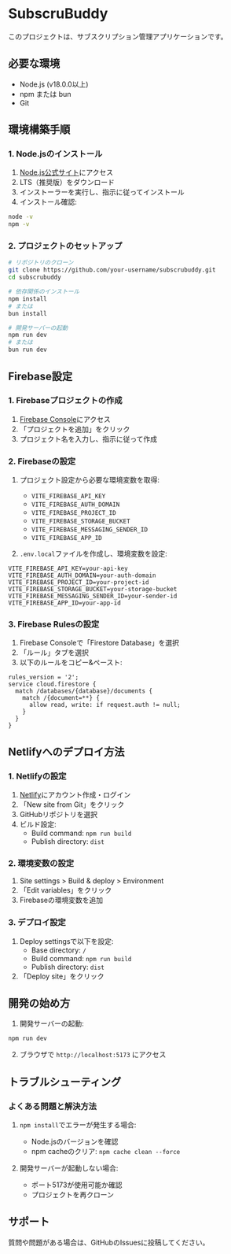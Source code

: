 # SubscruBuddy

このプロジェクトは、サブスクリプション管理アプリケーションです。

## 必要な環境

- Node.js (v18.0.0以上)
- npm または bun
- Git

## 環境構築手順

### 1. Node.jsのインストール

1. [Node.js公式サイト](https://nodejs.org/)にアクセス
2. LTS（推奨版）をダウンロード
3. インストーラーを実行し、指示に従ってインストール
4. インストール確認:
```bash
node -v
npm -v
```

### 2. プロジェクトのセットアップ

```bash
# リポジトリのクローン
git clone https://github.com/your-username/subscrubuddy.git
cd subscrubuddy

# 依存関係のインストール
npm install
# または
bun install

# 開発サーバーの起動
npm run dev
# または
bun run dev
```

## Firebase設定

### 1. Firebaseプロジェクトの作成

1. [Firebase Console](https://console.firebase.google.com/)にアクセス
2. 「プロジェクトを追加」をクリック
3. プロジェクト名を入力し、指示に従って作成

### 2. Firebaseの設定

1. プロジェクト設定から必要な環境変数を取得:
   - `VITE_FIREBASE_API_KEY`
   - `VITE_FIREBASE_AUTH_DOMAIN`
   - `VITE_FIREBASE_PROJECT_ID`
   - `VITE_FIREBASE_STORAGE_BUCKET`
   - `VITE_FIREBASE_MESSAGING_SENDER_ID`
   - `VITE_FIREBASE_APP_ID`

2. `.env.local`ファイルを作成し、環境変数を設定:
```env
VITE_FIREBASE_API_KEY=your-api-key
VITE_FIREBASE_AUTH_DOMAIN=your-auth-domain
VITE_FIREBASE_PROJECT_ID=your-project-id
VITE_FIREBASE_STORAGE_BUCKET=your-storage-bucket
VITE_FIREBASE_MESSAGING_SENDER_ID=your-sender-id
VITE_FIREBASE_APP_ID=your-app-id
```

### 3. Firebase Rulesの設定

1. Firebase Consoleで「Firestore Database」を選択
2. 「ルール」タブを選択
3. 以下のルールをコピー&ペースト:

```rules
rules_version = '2';
service cloud.firestore {
  match /databases/{database}/documents {
    match /{document=**} {
      allow read, write: if request.auth != null;
    }
  }
}
```

## Netlifyへのデプロイ方法

### 1. Netlifyの設定

1. [Netlify](https://www.netlify.com/)にアカウント作成・ログイン
2. 「New site from Git」をクリック
3. GitHubリポジトリを選択
4. ビルド設定:
   - Build command: `npm run build`
   - Publish directory: `dist`

### 2. 環境変数の設定

1. Site settings > Build & deploy > Environment
2. 「Edit variables」をクリック
3. Firebaseの環境変数を追加

### 3. デプロイ設定

1. Deploy settingsで以下を設定:
   - Base directory: `/`
   - Build command: `npm run build`
   - Publish directory: `dist`
2. 「Deploy site」をクリック

## 開発の始め方

1. 開発サーバーの起動:
```bash
npm run dev
```

2. ブラウザで `http://localhost:5173` にアクセス

## トラブルシューティング

### よくある問題と解決方法

1. `npm install`でエラーが発生する場合:
   - Node.jsのバージョンを確認
   - npm cacheのクリア: `npm cache clean --force`

2. 開発サーバーが起動しない場合:
   - ポート5173が使用可能か確認
   - プロジェクトを再クローン

## サポート

質問や問題がある場合は、GitHubのIssuesに投稿してください。
